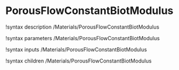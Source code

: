 # PorousFlowConstantBiotModulus

!syntax description /Materials/PorousFlowConstantBiotModulus

!syntax parameters /Materials/PorousFlowConstantBiotModulus

!syntax inputs /Materials/PorousFlowConstantBiotModulus

!syntax children /Materials/PorousFlowConstantBiotModulus
